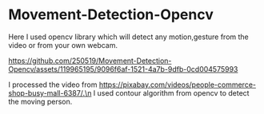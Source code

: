 # Movement-Detection-Opencv

Here I used opencv library which will detect any motion,gesture from the video or from your own webcam.



https://github.com/250519/Movement-Detection-Opencv/assets/119965195/9096f6af-1521-4a7b-9dfb-0cd004575993

I processed the video from https://pixabay.com/videos/people-commerce-shop-busy-mall-6387/.\n
I used contour algorithm from opencv to detect the moving person.
